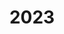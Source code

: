 ---
title: "2023"
collection: publications
permalink: /publication/2010-10-01-paper
excerpt: "<br/><img src='/images/2023-9.png' alt='www' width='300' height='120' style='float:left'>"
paperurl: 'https://doi.org/10.1016/j.advengsoft.2023.103529'
citation: 'Yi Liu, Peng Zhang, Hang-Cheng Zhang, Weiming Wang, Tian-Qi Song, Xin Yan, Wei Zeng, Yi-Jun Yang. (2023). &quot;Self-supporting parametric polyhedral structure for 3D printing.&quot; <i>Advances in Engineering Software.</i> 2023, 186:103529-103542.'
---